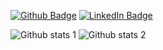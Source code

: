 [![Github Badge](https://img.shields.io/badge/-Github-000?style=quare&labelColor=000&logo=Github&logoColor=white&link=link)](https://github.com/yemredogru) 
[![LinkedIn Badge](https://img.shields.io/badge/LinkedIn-0077B5?style=for-the-badge&logo=linkedin&logoColor=white&link=link)](https://www.linkedin.com/in/yasaremredogru/) 


![Github stats 1](https://github-readme-stats.vercel.app/api?username=yemredogru&show_icons=true&theme=gradient) 
![Github stats 2](https://github-readme-stats.vercel.app/api?username=yemredogru&show_icons=true&theme=radical)

